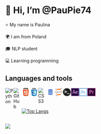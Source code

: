 # 👋 Hi, I’m @PauPie74

:star: My name is Paulina

:earth_africa: I am from Poland

:mortar_board: NLP student

:computer: Learning programming

## Languages and tools
<img align="left" alt="Python" width="26px" src="https://raw.githubusercontent.com/jmnote/z-icons/master/svg/python.svg" />
<img align="left" alt="GitHub" width="26px" src="https://raw.githubusercontent.com/jmnote/z-icons/master/svg/github.svg" />
<img align="left" alt="HTML5" width="26px" src="https://raw.githubusercontent.com/github/explore/80688e429a7d4ef2fca1e82350fe8e3517d3494d/topics/html/html.png" />
<img align="left" alt="CSS3" width="26px" src="https://raw.githubusercontent.com/github/explore/80688e429a7d4ef2fca1e82350fe8e3517d3494d/topics/css/css.png" />
<img align="left" alt="CSS3" width="26px" src="https://raw.githubusercontent.com/jmnote/z-icons/master/svg/javascript.svg" />
<img align="left" alt="SQL" width="26px" src="https://raw.githubusercontent.com/github/explore/80688e429a7d4ef2fca1e82350fe8e3517d3494d/topics/sql/sql.png" />
<img align="left" alt="Jupyter" width="26px" src="https://raw.githubusercontent.com/devicons/devicon/9f4f5cdb393299a81125eb5127929ea7bfe42889/icons/jupyter/jupyter-original-wordmark.svg" />
<img align="left" alt="Terminal" width="26px" src="https://raw.githubusercontent.com/github/explore/80688e429a7d4ef2fca1e82350fe8e3517d3494d/topics/terminal/terminal.png" />
<img align="left" alt="AE" width="26px" src="https://raw.githubusercontent.com/devicons/devicon/9f4f5cdb393299a81125eb5127929ea7bfe42889/icons/aftereffects/aftereffects-original.svg" />
<img align="left" alt="PS" width="26px" src="https://raw.githubusercontent.com/devicons/devicon/9f4f5cdb393299a81125eb5127929ea7bfe42889/icons/photoshop/photoshop-line.svg" />
<img align="left" alt="PP" width="26px" src="https://raw.githubusercontent.com/devicons/devicon/9f4f5cdb393299a81125eb5127929ea7bfe42889/icons/premierepro/premierepro-original.svg" />

<br />
<br />
<br />



[![Top Langs](https://github-readme-stats.vercel.app/api/top-langs/?username=PauPie74&hide=jupyter%20notebook,scss&layout=compact&theme=radical)](https://github.com/anuraghazra/github-readme-stats)

<br/>

<img src="https://www.codewars.com/users/PauPie74/badges/large.svg">

<!---
PauPie74/PauPie74 is a ✨ special ✨ repository because its `README.md` (this file) appears on your GitHub profile.
You can click the Preview link to take a look at your changes.
--->
